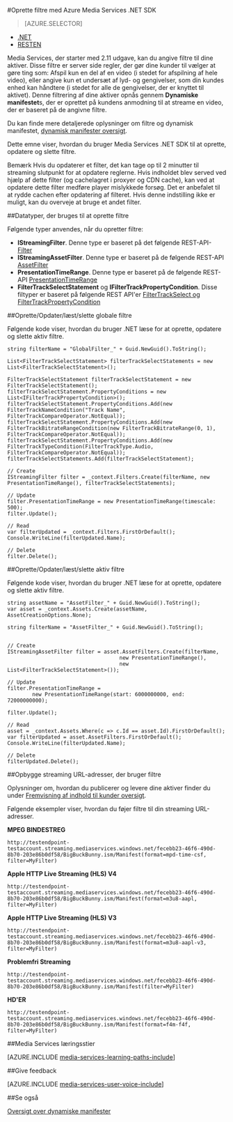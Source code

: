 <properties 
    pageTitle="Oprette filtre med Azure Media Services .NET SDK" 
    description="Dette emne beskrives det, hvordan du opretter filtre, så kunden kan bruge dem i stream bestemte dele af en stream. Media Services opretter dynamiske manifester for at opnå denne selektiv streaming." 
    services="media-services" 
    documentationCenter="" 
    authors="Juliako" 
    manager="erikre" 
    editor=""/>

<tags 
    ms.service="media-services" 
    ms.workload="media" 
    ms.tgt_pltfrm="na" 
    ms.devlang="ne" 
    ms.topic="article" 
    ms.date="07/18/2016"
    ms.author="juliako;cenkdin"/>


#<a name="creating-filters-with-azure-media-services-net-sdk"></a>Oprette filtre med Azure Media Services .NET SDK

> [AZURE.SELECTOR]
- [.NET](media-services-dotnet-dynamic-manifest.md)
- [RESTEN](media-services-rest-dynamic-manifest.md)

Media Services, der starter med 2.11 udgave, kan du angive filtre til dine aktiver. Disse filtre er server side regler, der gør dine kunder til vælger at gøre ting som: Afspil kun en del af en video (i stedet for afspilning af hele video), eller angive kun et undersæt af lyd- og gengivelser, som din kundes enhed kan håndtere (i stedet for alle de gengivelser, der er knyttet til aktivet). Denne filtrering af dine aktiver opnås gennem **Dynamiske manifestet**s, der er oprettet på kundens anmodning til at streame en video, der er baseret på de angivne filtre.

Du kan finde mere detaljerede oplysninger om filtre og dynamisk manifestet, [dynamisk manifester oversigt](media-services-dynamic-manifest-overview.md).

Dette emne viser, hvordan du bruger Media Services .NET SDK til at oprette, opdatere og slette filtre. 


Bemærk Hvis du opdaterer et filter, det kan tage op til 2 minutter til streaming slutpunkt for at opdatere reglerne. Hvis indholdet blev served ved hjælp af dette filter (og cachelagret i proxyer og CDN cache), kan ved at opdatere dette filter medføre player mislykkede forsøg. Det er anbefalet til at rydde cachen efter opdatering af filteret. Hvis denne indstilling ikke er muligt, kan du overveje at bruge et andet filter. 

##<a name="types-used-to-create-filters"></a>Datatyper, der bruges til at oprette filtre

Følgende typer anvendes, når du opretter filtre: 

- **IStreamingFilter**.  Denne type er baseret på det følgende REST-API- [Filter](http://msdn.microsoft.com/library/azure/mt149056.aspx)
- **IStreamingAssetFilter**. Denne type er baseret på de følgende REST-API [AssetFilter](http://msdn.microsoft.com/library/azure/mt149053.aspx)
- **PresentationTimeRange**. Denne type er baseret på de følgende REST-API [PresentationTimeRange](http://msdn.microsoft.com/library/azure/mt149052.aspx)
- **FilterTrackSelectStatement** og **IFilterTrackPropertyCondition**. Disse filtyper er baseret på følgende REST API'er [FilterTrackSelect og FilterTrackPropertyCondition](http://msdn.microsoft.com/library/azure/mt149055.aspx)


##<a name="createupdatereaddelete-global-filters"></a>Oprette/Opdater/læst/slette globale filtre

Følgende kode viser, hvordan du bruger .NET læse for at oprette, opdatere og slette aktiv filtre.
    
    string filterName = "GlobalFilter_" + Guid.NewGuid().ToString();
                
    List<FilterTrackSelectStatement> filterTrackSelectStatements = new List<FilterTrackSelectStatement>();
    
    FilterTrackSelectStatement filterTrackSelectStatement = new FilterTrackSelectStatement();
    filterTrackSelectStatement.PropertyConditions = new List<IFilterTrackPropertyCondition>();
    filterTrackSelectStatement.PropertyConditions.Add(new FilterTrackNameCondition("Track Name", FilterTrackCompareOperator.NotEqual));
    filterTrackSelectStatement.PropertyConditions.Add(new FilterTrackBitrateRangeCondition(new FilterTrackBitrateRange(0, 1), FilterTrackCompareOperator.NotEqual));
    filterTrackSelectStatement.PropertyConditions.Add(new FilterTrackTypeCondition(FilterTrackType.Audio, FilterTrackCompareOperator.NotEqual));
    filterTrackSelectStatements.Add(filterTrackSelectStatement);
    
    // Create
    IStreamingFilter filter = _context.Filters.Create(filterName, new PresentationTimeRange(), filterTrackSelectStatements);
    
    // Update
    filter.PresentationTimeRange = new PresentationTimeRange(timescale: 500);
    filter.Update();
    
    // Read
    var filterUpdated = _context.Filters.FirstOrDefault();
    Console.WriteLine(filterUpdated.Name);

    // Delete
    filter.Delete();


##<a name="createupdatereaddelete-asset-filters"></a>Oprette/Opdater/læst/slette aktiv filtre

Følgende kode viser, hvordan du bruger .NET læse for at oprette, opdatere og slette aktiv filtre.

    
    string assetName = "AssetFilter_" + Guid.NewGuid().ToString();
    var asset = _context.Assets.Create(assetName, AssetCreationOptions.None);
    
    string filterName = "AssetFilter_" + Guid.NewGuid().ToString();
    
        
    // Create
    IStreamingAssetFilter filter = asset.AssetFilters.Create(filterName,
                                        new PresentationTimeRange(), 
                                        new List<FilterTrackSelectStatement>());
    
    // Update
    filter.PresentationTimeRange = 
            new PresentationTimeRange(start: 6000000000, end: 72000000000);
    
    filter.Update();
    
    // Read
    asset = _context.Assets.Where(c => c.Id == asset.Id).FirstOrDefault();
    var filterUpdated = asset.AssetFilters.FirstOrDefault();
    Console.WriteLine(filterUpdated.Name);
    
    // Delete
    filterUpdated.Delete();
    



##<a name="build-streaming-urls-that-use-filters"></a>Opbygge streaming URL-adresser, der bruger filtre

Oplysninger om, hvordan du publicerer og levere dine aktiver finder du under [Fremvisning af indhold til kunder oversigt](media-services-deliver-content-overview.md).


Følgende eksempler viser, hvordan du føjer filtre til din streaming URL-adresser.

**MPEG BINDESTREG** 

    http://testendpoint-testaccount.streaming.mediaservices.windows.net/fecebb23-46f6-490d-8b70-203e86b0df58/BigBuckBunny.ism/Manifest(format=mpd-time-csf, filter=MyFilter)

**Apple HTTP Live Streaming (HLS) V4**

    http://testendpoint-testaccount.streaming.mediaservices.windows.net/fecebb23-46f6-490d-8b70-203e86b0df58/BigBuckBunny.ism/Manifest(format=m3u8-aapl, filter=MyFilter)

**Apple HTTP Live Streaming (HLS) V3**

    http://testendpoint-testaccount.streaming.mediaservices.windows.net/fecebb23-46f6-490d-8b70-203e86b0df58/BigBuckBunny.ism/Manifest(format=m3u8-aapl-v3, filter=MyFilter)

**Problemfri Streaming**

    http://testendpoint-testaccount.streaming.mediaservices.windows.net/fecebb23-46f6-490d-8b70-203e86b0df58/BigBuckBunny.ism/Manifest(filter=MyFilter)


**HD'ER**

    http://testendpoint-testaccount.streaming.mediaservices.windows.net/fecebb23-46f6-490d-8b70-203e86b0df58/BigBuckBunny.ism/Manifest(format=f4m-f4f, filter=MyFilter)


##<a name="media-services-learning-paths"></a>Media Services læringsstier

[AZURE.INCLUDE [media-services-learning-paths-include](../../includes/media-services-learning-paths-include.md)]

##<a name="provide-feedback"></a>Give feedback

[AZURE.INCLUDE [media-services-user-voice-include](../../includes/media-services-user-voice-include.md)]


##<a name="see-also"></a>Se også 

[Oversigt over dynamiske manifester](media-services-dynamic-manifest-overview.md)
 

